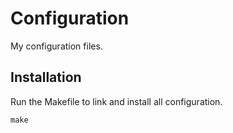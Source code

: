 # Configuration

My configuration files.

## Installation

Run the Makefile to link and install all configuration.

    make
